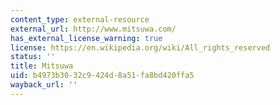 ```yaml
---
content_type: external-resource
external_url: http://www.mitsuwa.com/
has_external_license_warning: true
license: https://en.wikipedia.org/wiki/All_rights_reserved
status: ''
title: Mitsuwa
uid: b4973b30-32c9-424d-8a51-fa8bd420ffa5
wayback_url: ''
---
```

